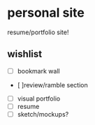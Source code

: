 # personal site
resume/portfolio site!

## wishlist
* [ ] bookmark wall
* [ ]review/ramble section
* [ ] visual portfolio
* [ ] resume
* [ ] sketch/mockups?

